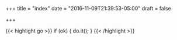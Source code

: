 +++
title = "index"
date = "2016-11-09T21:39:53-05:00"
draft = false

+++

{{< highlight go >}}
if (ok) {
  do.it();
}
{{< /highlight >}}
